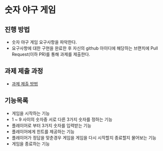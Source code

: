 # 숫자 야구 게임
## 진행 방법
* 숫자 야구 게임 요구사항을 파악한다.
* 요구사항에 대한 구현을 완료한 후 자신의 github 아이디에 해당하는 브랜치에 Pull Request(이하 PR)를 통해 과제를 제출한다.

## 과제 제출 과정
* [과제 제출 방법](https://github.com/next-step/nextstep-docs/tree/master/precourse)

## 기능목록

* 게임을 시작하는 기능
* 1 ~ 9 사이의 숫자중 서로 다른 3가지 숫자를 정하는 기능 
* 플레이어로 부터 3가지 숫자를 입력받는 기능
* 플레이어에게 힌트를 제공하는 기능
* 플레이어가 정답을 맞춘경우 게임을 게임을 다시 시작할지 종료할지 물어보는 기능
* 게임을 종료하는 기능
 